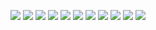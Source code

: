 <p align="center">

  <!-- Hello World -->
  <img src="https://readme-typing-svg.demolab.com?font=Fira+Code&pause=15000&color=00FF00&width=800&lines=%3E+Hello+World" />

 

  <!-- whoami -->
  <img src="https://readme-typing-svg.demolab.com?font=Fira+Code&pause=2000&color=00FF00&width=800&lines=%3E+whoami" />
  <img src="https://readme-typing-svg.demolab.com?font=Fira+Code&pause=2500&color=00FF00&width=800&lines=Aditya+Yadav" />

  <!-- mission -->
  <img src="https://readme-typing-svg.demolab.com?font=Fira+Code&pause=3000&color=00FF00&width=800&lines=%3E+mission" />
  <img src="https://readme-typing-svg.demolab.com?font=Fira+Code&pause=3500&color=00FF00&width=800&lines=Decode+systems+%7C+Build+intelligent+things+%7C+Learn+obsessively" />

  <!-- location -->
  <img src="https://readme-typing-svg.demolab.com?font=Fira+Code&pause=4000&color=00FF00&width=800&lines=%3E+location" />
  <img src="https://readme-typing-svg.demolab.com?font=Fira+Code&pause=4500&color=00FF00&width=800&lines=India+-+Node+in+the+real+world" />

  <!-- tools -->
  <img src="https://readme-typing-svg.demolab.com?font=Fira+Code&pause=5000&color=00FF00&width=800&lines=%3E+tools" />
  <img src="https://readme-typing-svg.demolab.com?font=Fira+Code&pause=5500&color=00FF00&width=800&lines=Python%2C+AI%2FML%2C+LPBF%2C+Git%2C+Linux%2C+Shell%2C+VSCode" />

  <!-- status -->
  <img src="https://readme-typing-svg.demolab.com?font=Fira+Code&pause=6000&color=00FF00&width=800&lines=%3E+status" />
  <!-- Final line with HUGE pause to simulate no loop -->
  <img src="https://readme-typing-svg.demolab.com?font=Fira+Code&pause=999999&color=00FF00&width=800&lines=const+curious+%3D+true%3B" />

</p>
